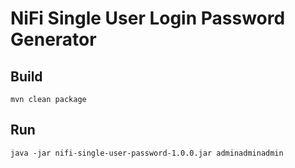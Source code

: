 # NiFi Single User Login Password Generator

## Build

```
mvn clean package
```

## Run

```
java -jar nifi-single-user-password-1.0.0.jar adminadminadmin
```